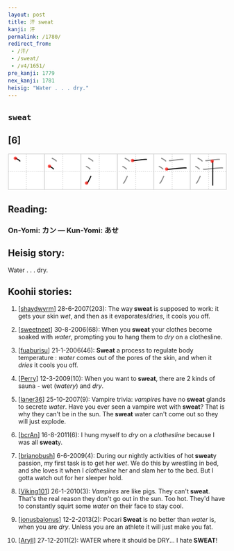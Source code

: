 ```yaml
---
layout: post
title: 汗 sweat
kanji: 汗
permalink: /1780/
redirect_from:
 - /汗/
 - /sweat/
 - /v4/1651/
pre_kanji: 1779
nex_kanji: 1781
heisig: "Water . . . dry."
---
```


## `sweat`

## [6]

<div class="stroke"><img src="../images/E6B197.png" /></div>

## Reading:

### On-Yomi: カン &mdash; Kun-Yomi: あせ

## Heisig story:

Water . . . dry.

## Koohii stories:

1) [<a href="http://kanji.koohii.com/profile/shaydwyrm">shaydwyrm</a>] 28-6-2007(203): The way<strong> sweat</strong> is supposed to work: it gets your skin <em>wet</em>, and then as it evaporates/<em>dries</em>, it cools you off.

2) [<a href="http://kanji.koohii.com/profile/sweetneet">sweetneet</a>] 30-8-2006(68): When you<strong> sweat</strong> your clothes become soaked with <em>water</em>, prompting you to hang them to <em>dry</em> on a clothesline.

3) [<a href="http://kanji.koohii.com/profile/fuaburisu">fuaburisu</a>] 21-1-2006(46): <strong>Sweat</strong> a process to regulate body temperature : <em>water</em> comes out of the pores of the skin, and when it <em>dries</em> it cools you off.

4) [<a href="http://kanji.koohii.com/profile/Perry">Perry</a>] 12-3-2009(10): When you want to<strong> sweat</strong>, there are 2 kinds of sauna - wet (<em>watery</em>) and <em>dry</em>.

5) [<a href="http://kanji.koohii.com/profile/laner36">laner36</a>] 25-10-2007(9): Vampire trivia: <em>vampire</em>s have no<strong> sweat</strong> glands to secrete <em>water</em>. Have you ever seen a vampire wet with<strong> sweat</strong>? That is why they can&#039;t be in the sun. The<strong> sweat</strong> water can&#039;t come out so they will just explode.

6) [<a href="http://kanji.koohii.com/profile/bcrAn">bcrAn</a>] 16-8-2011(6): I hung myself to <em>dry</em> on a <em>clothesline</em> because I was all <strong>sweat</strong>y.

7) [<a href="http://kanji.koohii.com/profile/brianobush">brianobush</a>] 6-6-2009(4): During our nightly activities of hot<strong> sweat</strong>y passion, my first task is to get her <em>wet</em>. We do this by wrestling in bed, and she loves it when I <em>clothesline</em> her and slam her to the bed. But I gotta watch out for her sleeper hold.

8) [<a href="http://kanji.koohii.com/profile/Viking101">Viking101</a>] 26-1-2010(3): <em>Vampires</em> are like pigs. They can&#039;t<strong> sweat</strong>. That&#039;s the real reason they don&#039;t go out in the sun. Too hot. They&#039;d have to constantly squirt some <em>water</em> on their face to stay cool.

9) [<a href="http://kanji.koohii.com/profile/jonusbalonus">jonusbalonus</a>] 12-2-2013(2): Pocari<strong> Sweat</strong> is no better than <em>water</em> is, when you are <em>dry</em>. Unless you are an athlete it will just make you fat.

10) [<a href="http://kanji.koohii.com/profile/Aryll">Aryll</a>] 27-12-2011(2): WATER where it should be DRY... I hate<strong> SWEAT</strong>!
